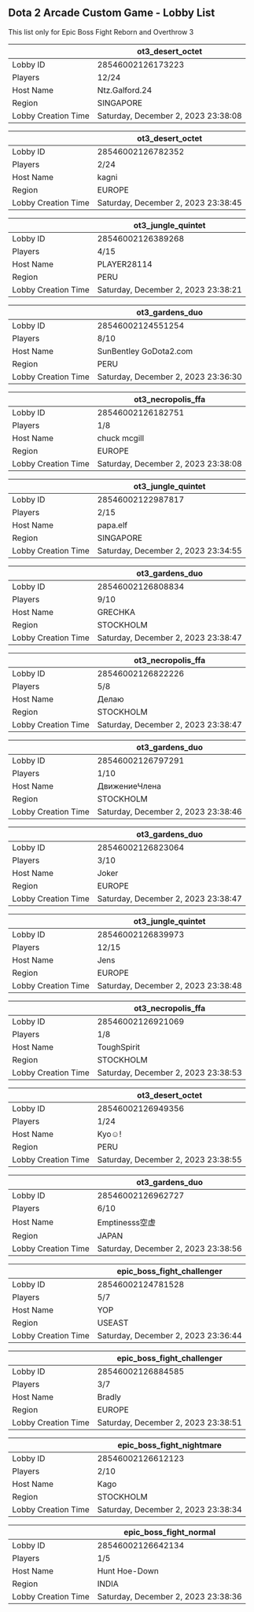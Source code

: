 ## Dota 2 Arcade Custom Game - Lobby List

This list only for Epic Boss Fight Reborn and Overthrow 3

|  | ot3_desert_octet |
| ------ | ------ |
| Lobby ID | 28546002126173223 |
| Players | 12/24 |
| Host Name | Ntz.Galford.24 |
| Region | SINGAPORE |
| Lobby Creation Time | Saturday, December 2, 2023 23:38:08 |


|  | ot3_desert_octet |
| ------ | ------ |
| Lobby ID | 28546002126782352 |
| Players | 2/24 |
| Host Name | kagni |
| Region | EUROPE |
| Lobby Creation Time | Saturday, December 2, 2023 23:38:45 |


|  | ot3_jungle_quintet |
| ------ | ------ |
| Lobby ID | 28546002126389268 |
| Players | 4/15 |
| Host Name | PLAYER28114 |
| Region | PERU |
| Lobby Creation Time | Saturday, December 2, 2023 23:38:21 |


|  | ot3_gardens_duo |
| ------ | ------ |
| Lobby ID | 28546002124551254 |
| Players | 8/10 |
| Host Name | SunBentley GoDota2.com |
| Region | PERU |
| Lobby Creation Time | Saturday, December 2, 2023 23:36:30 |


|  | ot3_necropolis_ffa |
| ------ | ------ |
| Lobby ID | 28546002126182751 |
| Players | 1/8 |
| Host Name | chuck mcgill |
| Region | EUROPE |
| Lobby Creation Time | Saturday, December 2, 2023 23:38:08 |


|  | ot3_jungle_quintet |
| ------ | ------ |
| Lobby ID | 28546002122987817 |
| Players | 2/15 |
| Host Name | papa.elf |
| Region | SINGAPORE |
| Lobby Creation Time | Saturday, December 2, 2023 23:34:55 |


|  | ot3_gardens_duo |
| ------ | ------ |
| Lobby ID | 28546002126808834 |
| Players | 9/10 |
| Host Name | GRECHKA |
| Region | STOCKHOLM |
| Lobby Creation Time | Saturday, December 2, 2023 23:38:47 |


|  | ot3_necropolis_ffa |
| ------ | ------ |
| Lobby ID | 28546002126822226 |
| Players | 5/8 |
| Host Name | Делаю |
| Region | STOCKHOLM |
| Lobby Creation Time | Saturday, December 2, 2023 23:38:47 |


|  | ot3_gardens_duo |
| ------ | ------ |
| Lobby ID | 28546002126797291 |
| Players | 1/10 |
| Host Name | ДвижениеЧлена |
| Region | STOCKHOLM |
| Lobby Creation Time | Saturday, December 2, 2023 23:38:46 |


|  | ot3_gardens_duo |
| ------ | ------ |
| Lobby ID | 28546002126823064 |
| Players | 3/10 |
| Host Name | Joker |
| Region | EUROPE |
| Lobby Creation Time | Saturday, December 2, 2023 23:38:47 |


|  | ot3_jungle_quintet |
| ------ | ------ |
| Lobby ID | 28546002126839973 |
| Players | 12/15 |
| Host Name | Jens |
| Region | EUROPE |
| Lobby Creation Time | Saturday, December 2, 2023 23:38:48 |


|  | ot3_necropolis_ffa |
| ------ | ------ |
| Lobby ID | 28546002126921069 |
| Players | 1/8 |
| Host Name | ToughSpirit |
| Region | STOCKHOLM |
| Lobby Creation Time | Saturday, December 2, 2023 23:38:53 |


|  | ot3_desert_octet |
| ------ | ------ |
| Lobby ID | 28546002126949356 |
| Players | 1/24 |
| Host Name | Kyo☺! |
| Region | PERU |
| Lobby Creation Time | Saturday, December 2, 2023 23:38:55 |


|  | ot3_gardens_duo |
| ------ | ------ |
| Lobby ID | 28546002126962727 |
| Players | 6/10 |
| Host Name | Emptinesss空虚 |
| Region | JAPAN |
| Lobby Creation Time | Saturday, December 2, 2023 23:38:56 |


|  | epic_boss_fight_challenger |
| ------ | ------ |
| Lobby ID | 28546002124781528 |
| Players | 5/7 |
| Host Name | YOP |
| Region | USEAST |
| Lobby Creation Time | Saturday, December 2, 2023 23:36:44 |


|  | epic_boss_fight_challenger |
| ------ | ------ |
| Lobby ID | 28546002126884585 |
| Players | 3/7 |
| Host Name | Bradly |
| Region | EUROPE |
| Lobby Creation Time | Saturday, December 2, 2023 23:38:51 |


|  | epic_boss_fight_nightmare |
| ------ | ------ |
| Lobby ID | 28546002126612123 |
| Players | 2/10 |
| Host Name | Kago |
| Region | STOCKHOLM |
| Lobby Creation Time | Saturday, December 2, 2023 23:38:34 |


|  | epic_boss_fight_normal |
| ------ | ------ |
| Lobby ID | 28546002126642134 |
| Players | 1/5 |
| Host Name | Hunt Hoe-Down |
| Region | INDIA |
| Lobby Creation Time | Saturday, December 2, 2023 23:38:36 |



